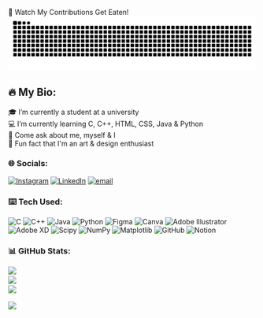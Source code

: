 🐍 Watch My Contributions Get Eaten!
<picture>
  <source media="(prefers-color-scheme: dark)" srcset="https://raw.githubusercontent.com/ZiuHub/ZiuHub/output/github-contribution-grid-snake-dark.svg">
  <source media="(prefers-color-scheme: light)" srcset="https://raw.githubusercontent.com/ZiuHub/ZiuHub/output/github-contribution-grid-snake.svg">
  <img alt="github contribution grid snake animation" src="https://raw.githubusercontent.com/ZiuHub/ZiuHub/output/github-contribution-grid-snake.svg">
</picture>

## 🔥 My Bio:
🎓 I’m currently a student at a university<br>💻 I’m currently learning C, C++, HTML, CSS, Java & Python<br>💭 Come ask about me, myself & I<br>🎨 Fun fact that I'm an art & design enthusiast

### 🌐 Socials:
[![Instagram](https://img.shields.io/badge/Instagram-%23E4405F.svg?logo=Instagram&logoColor=white)](https://instagram.com/ziurama) [![LinkedIn](https://img.shields.io/badge/LinkedIn-%230077B5.svg?logo=linkedin&logoColor=white)](https://linkedin.com/in/agung-ramadhan) [![email](https://img.shields.io/badge/Email-D14836?logo=gmail&logoColor=white)](mailto:agunggramadhann@gmail.com) 

### ⌨️ Tech Used:
![C](https://img.shields.io/badge/c-%2300599C.svg?style=flat&logo=c&logoColor=white) ![C++](https://img.shields.io/badge/c++-%2300599C.svg?style=flat&logo=c%2B%2B&logoColor=white) ![Java](https://img.shields.io/badge/java-%23ED8B00.svg?style=flat&logo=openjdk&logoColor=white) ![Python](https://img.shields.io/badge/python-3670A0?style=flat&logo=python&logoColor=ffdd54) ![Figma](https://img.shields.io/badge/figma-%23F24E1E.svg?style=flat&logo=figma&logoColor=white) ![Canva](https://img.shields.io/badge/Canva-%2300C4CC.svg?style=flat&logo=Canva&logoColor=white) ![Adobe Illustrator](https://img.shields.io/badge/adobe%20illustrator-%23FF9A00.svg?style=flat&logo=adobe%20illustrator&logoColor=white) ![Adobe XD](https://img.shields.io/badge/Adobe%20XD-470137?style=flat&logo=Adobe%20XD&logoColor=#FF61F6) ![Scipy](https://img.shields.io/badge/SciPy-%230C55A5.svg?style=flat&logo=scipy&logoColor=%white) ![NumPy](https://img.shields.io/badge/numpy-%23013243.svg?style=flat&logo=numpy&logoColor=white) ![Matplotlib](https://img.shields.io/badge/Matplotlib-%23ffffff.svg?style=flat&logo=Matplotlib&logoColor=black) ![GitHub](https://img.shields.io/badge/github-%23121011.svg?style=flat&logo=github&logoColor=white) ![Notion](https://img.shields.io/badge/Notion-%23000000.svg?style=flat&logo=notion&logoColor=white)

### 📊 GitHub Stats:
![](https://github-readme-stats.vercel.app/api?username=ZiuHub&theme=onedark&hide_border=true&include_all_commits=true&count_private=true)<br/>
![](https://nirzak-streak-stats.vercel.app/?user=ZiuHub&theme=onedark&hide_border=true)<br/>
![](https://github-readme-stats.vercel.app/api/top-langs/?username=ZiuHub&theme=onedark&hide_border=true&include_all_commits=true&count_private=true&layout=compact)

[![](https://visitcount.itsvg.in/api?id=ZiuHub&icon=3&color=12)](https://visitcount.itsvg.in)

